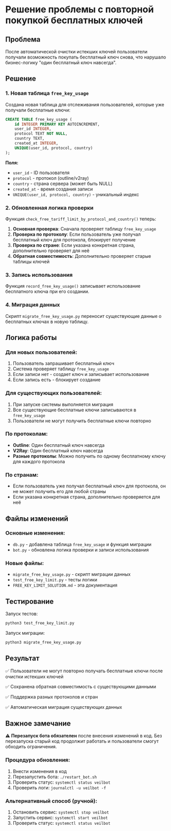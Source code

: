 # Решение проблемы с повторной покупкой бесплатных ключей

## Проблема

После автоматической очистки истекших ключей пользователи получали возможность покупать бесплатный ключ снова, что нарушало бизнес-логику "один бесплатный ключ навсегда".

## Решение

### 1. Новая таблица `free_key_usage`

Создана новая таблица для отслеживания пользователей, которые уже получали бесплатные ключи:

```sql
CREATE TABLE free_key_usage (
    id INTEGER PRIMARY KEY AUTOINCREMENT,
    user_id INTEGER,
    protocol TEXT NOT NULL,
    country TEXT,
    created_at INTEGER,
    UNIQUE(user_id, protocol, country)
);
```

**Поля:**
- `user_id` - ID пользователя
- `protocol` - протокол (outline/v2ray)
- `country` - страна сервера (может быть NULL)
- `created_at` - время создания записи
- `UNIQUE(user_id, protocol, country)` - уникальный индекс

### 2. Обновленная логика проверки

Функция `check_free_tariff_limit_by_protocol_and_country()` теперь:

1. **Основная проверка**: Сначала проверяет таблицу `free_key_usage`
2. **Проверка по протоколу**: Если пользователь уже получал бесплатный ключ для протокола, блокирует получение
3. **Проверка по стране**: Если указана конкретная страна, дополнительно проверяет для неё
4. **Обратная совместимость**: Дополнительно проверяет старые таблицы ключей

### 3. Запись использования

Функция `record_free_key_usage()` записывает использование бесплатного ключа при его создании.

### 4. Миграция данных

Скрипт `migrate_free_key_usage.py` переносит существующие данные о бесплатных ключах в новую таблицу.

## Логика работы

### Для новых пользователей:
1. Пользователь запрашивает бесплатный ключ
2. Система проверяет таблицу `free_key_usage`
3. Если записи нет - создает ключ и записывает использование
4. Если запись есть - блокирует создание

### Для существующих пользователей:
1. При запуске системы выполняется миграция
2. Все существующие бесплатные ключи записываются в `free_key_usage`
3. Пользователи не могут получить бесплатные ключи повторно

### По протоколам:
- **Outline**: Один бесплатный ключ навсегда
- **V2Ray**: Один бесплатный ключ навсегда
- **Разные протоколы**: Можно получить по одному бесплатному ключу для каждого протокола

### По странам:
- Если пользователь уже получал бесплатный ключ для протокола, он не может получить его для любой страны
- Если указана конкретная страна, дополнительно проверяется для неё

## Файлы изменений

### Основные изменения:
- `db.py` - добавлена таблица `free_key_usage` и функция миграции
- `bot.py` - обновлена логика проверки и записи использования

### Новые файлы:
- `migrate_free_key_usage.py` - скрипт миграции данных
- `test_free_key_limit.py` - тесты логики
- `FREE_KEY_LIMIT_SOLUTION.md` - эта документация

## Тестирование

Запуск тестов:
```bash
python3 test_free_key_limit.py
```

Запуск миграции:
```bash
python3 migrate_free_key_usage.py
```

## Результат

✅ Пользователи не могут повторно получать бесплатные ключи после очистки истекших ключей

✅ Сохранена обратная совместимость с существующими данными

✅ Поддержка разных протоколов и стран

✅ Автоматическая миграция существующих данных

## Важное замечание

⚠️ **Перезапуск бота обязателен** после внесения изменений в код. Без перезапуска старый код продолжит работать и пользователи смогут обходить ограничения.

### Процедура обновления:
1. Внести изменения в код
2. Перезапустить бота: `./restart_bot.sh`
3. Проверить статус: `systemctl status veilbot`
4. Проверить логи: `journalctl -u veilbot -f`

### Альтернативный способ (ручной):
1. Остановить сервис: `systemctl stop veilbot`
2. Запустить сервис: `systemctl start veilbot`
3. Проверить статус: `systemctl status veilbot`

